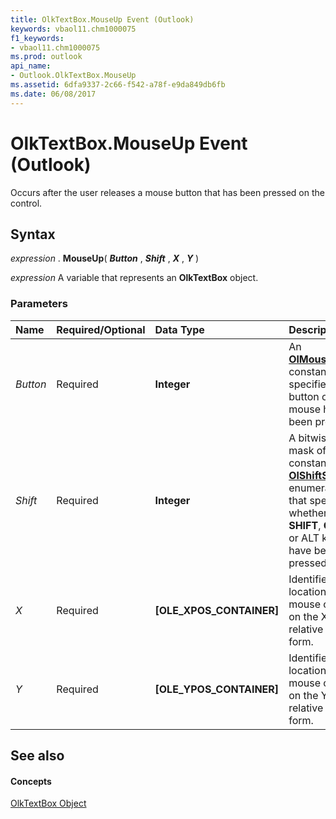 ```yaml
---
title: OlkTextBox.MouseUp Event (Outlook)
keywords: vbaol11.chm1000075
f1_keywords:
- vbaol11.chm1000075
ms.prod: outlook
api_name:
- Outlook.OlkTextBox.MouseUp
ms.assetid: 6dfa9337-2c66-f542-a78f-e9da849db6fb
ms.date: 06/08/2017
---
```



# OlkTextBox.MouseUp Event (Outlook)

Occurs after the user releases a mouse button that has been pressed on the control.


## Syntax

 _expression_ . **MouseUp**( **_Button_** , **_Shift_** , **_X_** , **_Y_** )

 _expression_ A variable that represents an **OlkTextBox** object.


### Parameters



|**Name**|**Required/Optional**|**Data Type**|**Description**|
|:-----|:-----|:-----|:-----|
| _Button_|Required| **Integer**|An  **[OlMouseButton](Outlook.OlMouseButton.md)** constant that specifies which button on the mouse has been pressed.|
| _Shift_|Required| **Integer**|A bitwise-OR mask of constants in the  **[OlShiftState](Outlook.OlShiftState.md)** enumeration that specifies whether the **SHIFT**,  **CTRL**, or ALT keys have been pressed.|
| _X_|Required| **[OLE_XPOS_CONTAINER]**|Identifies the location of the mouse cursor on the X-axis relative to the form.|
| _Y_|Required| **[OLE_YPOS_CONTAINER]**|Identifies the location of the mouse cursor on the Y-axis relative to the form.|

## See also


#### Concepts


[OlkTextBox Object](Outlook.OlkTextBox.md)

